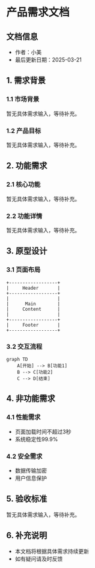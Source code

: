  # 产品需求文档

## 文档信息
- 作者：小美
- 最后更新日期：2025-03-21

## 1. 需求背景

### 1.1 市场背景
暂无具体需求输入，等待补充。

### 1.2 产品目标
暂无具体需求输入，等待补充。

## 2. 功能需求

### 2.1 核心功能
暂无具体需求输入，等待补充。

### 2.2 功能详情
暂无具体需求输入，等待补充。

## 3. 原型设计

### 3.1 页面布局
```
+------------------+
|     Header       |
+------------------+
|                  |
|      Main        |
|     Content      |
|                  |
+------------------+
|     Footer       |
+------------------+
```

### 3.2 交互流程
```mermaid
graph TD
    A[开始] --> B[功能1]
    B --> C[功能2]
    C --> D[结束]
```

## 4. 非功能需求

### 4.1 性能需求
- 页面加载时间不超过3秒
- 系统稳定性99.9%

### 4.2 安全需求
- 数据传输加密
- 用户信息保护

## 5. 验收标准
暂无具体需求输入，等待补充。

## 6. 补充说明
- 本文档将根据具体需求持续更新
- 如有疑问请及时反馈